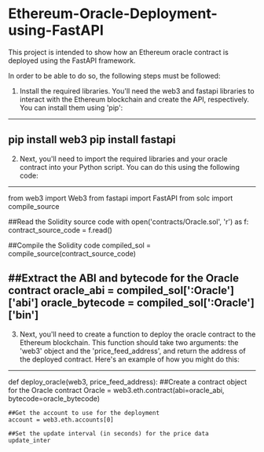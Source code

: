 # Ethereum-Oracle-Deployment-using-FastAPI
This project is intended to show how an Ethereum oracle contract is deployed using the FastAPI framework.

In order to be able to do so, the following steps must be followed:

1) Install the required libraries. You'll need the web3 and fastapi libraries to interact with the Ethereum blockchain and create the API, respectively. You can install them using 'pip':
---------------------------------
pip install web3
pip install fastapi
---------------------------------
2) Next, you'll need to import the required libraries and your oracle contract into your Python script. You can do this using the following code:
---------------------------------
from web3 import Web3
from fastapi import FastAPI
from solc import compile_source

##Read the Solidity source code
with open('contracts/Oracle.sol', 'r') as f:
    contract_source_code = f.read()

##Compile the Solidity code
compiled_sol = compile_source(contract_source_code)

##Extract the ABI and bytecode for the Oracle contract
oracle_abi = compiled_sol['<stdin>:Oracle']['abi']
oracle_bytecode = compiled_sol['<stdin>:Oracle']['bin']
---------------------------------
3) Next, you'll need to create a function to deploy the oracle contract to the Ethereum blockchain. This function should take two arguments: the 'web3' object and the 'price_feed_address', and return the address of the deployed contract. Here's an example of how you might do this:
---------------------------------
  def deploy_oracle(web3, price_feed_address):
    ##Create a contract object for the Oracle contract
    Oracle = web3.eth.contract(abi=oracle_abi, bytecode=oracle_bytecode)

    ##Get the account to use for the deployment
    account = web3.eth.accounts[0]

    ##Set the update interval (in seconds) for the price data
    update_inter

